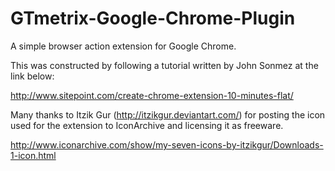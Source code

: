 # GTmetrix-Google-Chrome-Plugin
A simple browser action extension for Google Chrome.

This was constructed by following a tutorial written by John Sonmez at the link below:

http://www.sitepoint.com/create-chrome-extension-10-minutes-flat/

Many thanks to Itzik Gur (http://itzikgur.deviantart.com/) for posting the icon used 
for the extension to IconArchive and licensing it as freeware.

http://www.iconarchive.com/show/my-seven-icons-by-itzikgur/Downloads-1-icon.html

